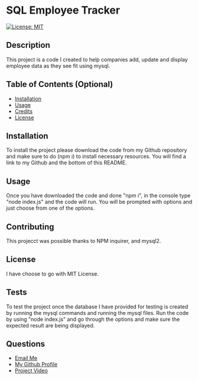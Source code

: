 # SQL Employee Tracker

  [![License: MIT](https://img.shields.io/badge/License-MIT-yellow.svg)](https://opensource.org/licenses/MIT)

## Description

This project is a code I created to help companies add, update and display employee data as they see fit using mysql.

## Table of Contents (Optional)


- [Installation](#installation)
- [Usage](#usage)
- [Credits](#credits)
- [License](#license)

## Installation

To install the project please download the code from my Github repository and make sure to do (npm i) to install necessary resources.  You will find a link to my Github and the bottom of this README.

## Usage

Once you have downloaded the code and done "npm i", in the console type "node index.js" and the code will run. You will be prompted with options and just choose from one of the options.    

## Contributing

This projecct was possible thanks to NPM inquirer, and mysql2.

## License

I have choose to go with MIT License.

## Tests

To test the project once the database I have provided for testing is created by running the mysql commands and running the mysql  files. Run the code by using "node index.js" and go through the options and make sure the expected result are being displayed.

## Questions
<ul>
  <li> <a href='mailto://tavaresaxel95@gmail.com?subject="contact me"&body="Hello"'> Email Me </a></li>
  <li> <a href='https://github.com/tavaresaxel'> My Github Profile </a> </li>
  <li> <a href='https://drive.google.com/file/d/1bjMB-DjbhRe8y0W4dnEu26gT0Bgc3zqA/view'> Project Video </a> </li>
</ul>

